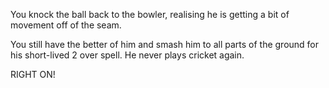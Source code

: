 You knock the ball back to the bowler, realising he is getting a bit of movement off of the seam. 

You still have the better of him and smash him to all parts of the ground for his short-lived 2 over spell. He never plays cricket again.

RIGHT ON!